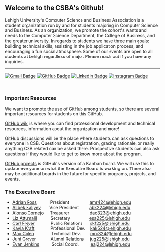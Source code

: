 ## Welcome to the CSBA's Github!

Lehigh University's Computer Science and Business Association is a student organization run by and for students majoring in Computer Science and Business. As an organization, we promote the cohort's wants and needs to the Computer Science Department, the College of Business, and the greater university. In regards to students we have three main goals: building technical skills, assisting in the job application process, and encouraging a fun social atmosphere. Some of our events are open to all students at Lehigh regardless of major. Please reach out if you have any inquiries.

---
[![Gmail Badge](https://img.shields.io/badge/-@incsba-ea4335?style=flat-square&labelColor=ea4335&logo=gmail&logoColor=white&link=https://mailto:incsba@lehigh.edu)](mailto:incsba@lehigh.edu)
[![GitHub Badge](https://img.shields.io/badge/-@Lehigh_CSB-%2312100E?style=flat-square&logo=GitHub&logoColor=white&link=https://www.github.com/Lehigh-CSB/)](https://www.github.com/Lehigh-CSB/)
[![Linkedin Badge](https://img.shields.io/badge/-@Lehigh_CSB-blue?style=flat-square&logo=Linkedin&logoColor=white&link=https://www.linkedin.com/groups/4481359/)](https://www.linkedin.com/groups/4481359/)
[![Instagram Badge](https://img.shields.io/badge/-@lehighcsb-e1306c?style=flat-square&labelColor=e1306c&logo=instagram&logoColor=white&link=https://www.instagram.com/lehighcsb/)](https://www.instagram.com/lehighcsb/)

<br />

### Important Resources

We want to promote the use of GitHub among students, so there are several important resources for students on this GitHub. 

[GitHub wiki](https://github.com/Lehigh-CSB/Computer-Science-and-Business-Association/wiki) is where you can find professional development and technical resources, information about the organization and more!

[GitHub discussions](https://github.com/orgs/Lehigh-CSB/discussions) will be the place where students can ask questions to everyone in CSB. Questions about registration, grading rationale, or really anything CSB related can be asked there. Prospective students can also ask questions if they would like to get to know more about the program.

[GitHub projects](https://github.com/orgs/Lehigh-CSB/projects?type=beta) is GitHub's version of a Kanban board. We will use this to update everyone on what the Executive Board is working on. There also may be additional boards in the future for specific programs, projects, and events.

### The Executive Board

* [Adrian Ross](https://github.com/adrianmross) &nbsp;&nbsp;&nbsp;&nbsp;&nbsp;&nbsp;&nbsp;&nbsp;&nbsp; President &nbsp;&nbsp;&nbsp;&nbsp;&nbsp;&nbsp;&nbsp;&nbsp;&nbsp;&nbsp;&nbsp;&nbsp;&nbsp;&nbsp;&nbsp; amr424@lehigh.edu
* [Alibek Kaliyev](https://github.com/abekek) &nbsp;&nbsp;&nbsp;&nbsp;&nbsp; Vice President &nbsp;&nbsp;&nbsp;&nbsp;&nbsp;&nbsp;&nbsp; abk224@lehigh.edu
* [Alonso Cornejo](https://github.com/AlonsoCornejo) &nbsp;&nbsp;&nbsp; Treasurer &nbsp;&nbsp;&nbsp;&nbsp;&nbsp;&nbsp;&nbsp;&nbsp;&nbsp;&nbsp;&nbsp;&nbsp;&nbsp;&nbsp;&nbsp; dac323@lehigh.edu
* [Liz Attumalil](https://github.com/GIRvB6162) &nbsp;&nbsp;&nbsp;&nbsp;&nbsp;&nbsp;&nbsp;&nbsp;&nbsp; Secretary &nbsp;&nbsp;&nbsp;&nbsp;&nbsp;&nbsp;&nbsp;&nbsp;&nbsp;&nbsp;&nbsp;&nbsp;&nbsp;&nbsp; esa225@lehigh.edu
* [Carl Freyer](https://github.com/CarlFreyer) &nbsp;&nbsp;&nbsp;&nbsp;&nbsp;&nbsp;&nbsp;&nbsp;&nbsp;&nbsp;&nbsp; Public Relations &nbsp;&nbsp;&nbsp;&nbsp; ckf225@lehigh.edu
* [Kayla Kraft](https://github.com/kaylaak) &nbsp;&nbsp;&nbsp;&nbsp;&nbsp;&nbsp;&nbsp;&nbsp;&nbsp;&nbsp;&nbsp; Professional Dev. &nbsp;&nbsp; kak524@lehigh.edu
* [Max Colen](https://github.com/Mlepic1114) &nbsp;&nbsp;&nbsp;&nbsp;&nbsp;&nbsp;&nbsp;&nbsp;&nbsp;&nbsp;&nbsp;&nbsp; Technical Dev. &nbsp;&nbsp;&nbsp;&nbsp;&nbsp;&nbsp; mrc324@lehigh.edu
* [Juhi Grover](https://github.com/juhigrover) &nbsp;&nbsp;&nbsp;&nbsp;&nbsp;&nbsp;&nbsp;&nbsp;&nbsp;&nbsp; Alumni Relations &nbsp;&nbsp;&nbsp; jug225@lehigh.edu
* [Evan Jenkins](https://github.com/EvanJenkins27) &nbsp;&nbsp;&nbsp;&nbsp;&nbsp;&nbsp;&nbsp;&nbsp; Social Coord. &nbsp;&nbsp;&nbsp;&nbsp;&nbsp;&nbsp;&nbsp;&nbsp; eaj224@lehigh.edu
